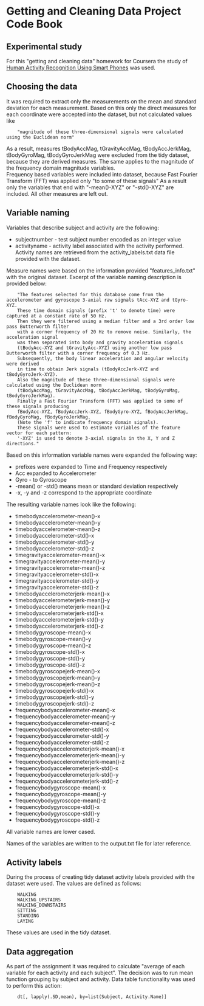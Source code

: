 Getting and Cleaning Data Project Code Book
========================================================

Experimental study
------------------
For this "getting and cleaning data" homework for Coursera the study of [Human Activity Recognition Using Smart Phones](http://archive.ics.uci.edu/ml/datasets/Human+Activity+Recognition+Using+Smartphones) was used.

Choosing the data
--------------------------------
It was required to extract only the measurements on the mean and standard deviation for each measurement.
Based on this only the direct measures for each coordinate were accepted into the dataset, but not calculated values like

		"magnitude of these three-dimensional signals were calculated using the Euclidean norm"
	
As a result, measures tBodyAccMag, tGravityAccMag, tBodyAccJerkMag, tBodyGyroMag, tBodyGyroJerkMag were excluded from the tidy dataset, because they are derived measures. The same applies to the magnitude of the frequency domain magnitude variables.	
Frequency based variables were included into dataset, because Fast Fourier Transform (FFT) was applied only "to some of these signals"
As a result only the variables that end with "-mean()-XYZ" or "-std()-XYZ" are included. All other measures are left out.

Variable naming
----------------
Variables that describe subject and activity are the following:
* subjectnumber - test subject number encoded as an integer value
* activityname - activity label associated with the activity performed. Activity names are retrieved from the activity_labels.txt data file provided with the dataset.

Measure names were based on the information provided "features_info.txt" with the original dataset.
Excerpt of the variable naming description is provided below:

		"The features selected for this database come from the accelerometer and gyroscope 3-axial raw signals tAcc-XYZ and tGyro-XYZ. 
		These time domain signals (prefix 't' to denote time) were captured at a constant rate of 50 Hz. 
		Then they were filtered using a median filter and a 3rd order low pass Butterworth filter 
		with a corner frequency of 20 Hz to remove noise. Similarly, the acceleration signal 
		was then separated into body and gravity acceleration signals 
		(tBodyAcc-XYZ and tGravityAcc-XYZ) using another low pass Butterworth filter with a corner frequency of 0.3 Hz. 
		Subsequently, the body linear acceleration and angular velocity were derived 
		in time to obtain Jerk signals (tBodyAccJerk-XYZ and tBodyGyroJerk-XYZ). 
		Also the magnitude of these three-dimensional signals were calculated using the Euclidean norm 
		(tBodyAccMag, tGravityAccMag, tBodyAccJerkMag, tBodyGyroMag, tBodyGyroJerkMag). 
		Finally a Fast Fourier Transform (FFT) was applied to some of these signals producing 
		fBodyAcc-XYZ, fBodyAccJerk-XYZ, fBodyGyro-XYZ, fBodyAccJerkMag, fBodyGyroMag, fBodyGyroJerkMag. 
		(Note the 'f' to indicate frequency domain signals).
		These signals were used to estimate variables of the feature vector for each pattern:  
		'-XYZ' is used to denote 3-axial signals in the X, Y and Z directions."

Based on this information variable names were expanded the following way:

* prefixes were expanded to Time and Frequency respectively
* Acc expanded to Accelerometer
* Gyro - to Gyroscope
* -mean() or -std() means mean or standard deviation respectively
* -x, -y and -z correspond to the appropriate coordinate

The resulting variable names look like the following:

* timebodyaccelerometer-mean()-x
* timebodyaccelerometer-mean()-y
* timebodyaccelerometer-mean()-z
* timebodyaccelerometer-std()-x
* timebodyaccelerometer-std()-y
* timebodyaccelerometer-std()-z
* timegravityaccelerometer-mean()-x
* timegravityaccelerometer-mean()-y
* timegravityaccelerometer-mean()-z
* timegravityaccelerometer-std()-x
* timegravityaccelerometer-std()-y
* timegravityaccelerometer-std()-z
* timebodyaccelerometerjerk-mean()-x
* timebodyaccelerometerjerk-mean()-y
* timebodyaccelerometerjerk-mean()-z
* timebodyaccelerometerjerk-std()-x
* timebodyaccelerometerjerk-std()-y
* timebodyaccelerometerjerk-std()-z
* timebodygyroscope-mean()-x
* timebodygyroscope-mean()-y
* timebodygyroscope-mean()-z
* timebodygyroscope-std()-x
* timebodygyroscope-std()-y
* timebodygyroscope-std()-z
* timebodygyroscopejerk-mean()-x
* timebodygyroscopejerk-mean()-y
* timebodygyroscopejerk-mean()-z
* timebodygyroscopejerk-std()-x
* timebodygyroscopejerk-std()-y
* timebodygyroscopejerk-std()-z
* frequencybodyaccelerometer-mean()-x
* frequencybodyaccelerometer-mean()-y
* frequencybodyaccelerometer-mean()-z
* frequencybodyaccelerometer-std()-x
* frequencybodyaccelerometer-std()-y
* frequencybodyaccelerometer-std()-z
* frequencybodyaccelerometerjerk-mean()-x
* frequencybodyaccelerometerjerk-mean()-y
* frequencybodyaccelerometerjerk-mean()-z
* frequencybodyaccelerometerjerk-std()-x
* frequencybodyaccelerometerjerk-std()-y
* frequencybodyaccelerometerjerk-std()-z
* frequencybodygyroscope-mean()-x
* frequencybodygyroscope-mean()-y
* frequencybodygyroscope-mean()-z
* frequencybodygyroscope-std()-x
* frequencybodygyroscope-std()-y
* frequencybodygyroscope-std()-z

All variable names are lower cased.

Names of the variables are written to the output.txt file for later reference.

Activity labels
----------------
During the process of creating tidy dataset activity labels provided with the dataset were used.
The values are defined as follows:
	
		WALKING
		WALKING_UPSTAIRS
		WALKING_DOWNSTAIRS
		SITTING
		STANDING
		LAYING

These values are used in the tidy dataset.

Data aggregation
-----------------
As part of the assignment it was required to calculate "average of each variable for each activity and each subject".
The decision was to run mean function grouping by subject and activity. Data table functionality was used to perform this action:
		
		dt[, lapply(.SD,mean), by=list(Subject, Activity.Name)]
